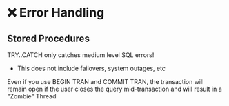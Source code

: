 # ❌ Error Handling

## Stored Procedures

TRY..CATCH only catches medium level SQL errors!

* This does not include failovers, system outages, etc

Even if you use BEGIN TRAN and COMMIT TRAN, the transaction will remain open if the user closes the query mid-transaction and will result in a "Zombie" Thread

